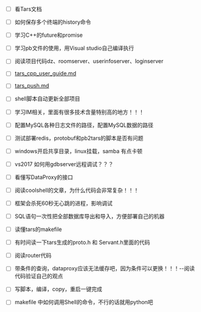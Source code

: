 - [ ] 看Tars文档
- [ ] 如何保存多个终端的history命令
- [ ] 学习C++的future和promise
- [ ] 学习pb文件的使用，用Visual studio自己编译执行
- [ ] 阅读项目代码dz、roomserver、userinfoserver、loginserver
- [ ] [tars_cpp_user_guide.md](https://github.com/TarsCloud/TarsCpp/blob/master/docs/tars_cpp_user_guide.md)
- [ ] [tars_push.md](https://github.com/TarsCloud/TarsCpp/blob/49b96f7a74ce96c411be280f34b55bc80f3d9497/docs/tars_push.md)
- [ ] shell脚本自动更新全部项目
- [ ] 学习IM相关，里面有很多技术含量特别高的地方！！！
- [ ] 配置MySQL各种日志文件的路径，配置MySQL数据的路径
- [ ] 测试部署redis，protobuf和pb2tars的脚本是否有问题
- [ ] windows开启共享目录，linux挂载，samba 有点卡顿
- [ ] vs2017 如何用gdbserver远程调试？？？
- [ ] 看懂写DataProxy的接口
- [ ] 阅读coolshell的文章，为什么代码会非常复杂！！！
- [ ] 框架会杀死60秒无心跳的进程，影响调试
- [ ] SQL语句一次性把全部数据库导出和导入，方便部署自己的机器
- [ ] 读懂tars的makefile
- [ ] 有时间读一下tars生成的proto.h 和 Servant.h里面的代码
- [ ] 阅读router代码
- [ ] 带条件的查询，dataproxy应该无法缓存吧，因为条件可以更换！！！--阅读代码验证自己的观点
- [ ] 写脚本，编译，copy，重启一键完成
- [ ] makefile 中如何调用Shell的命令，不行的话就用python吧

